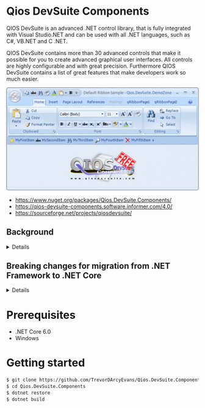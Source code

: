# Qios DevSuite Components

QIOS DevSuite is an advanced .NET control library, that is fully integrated with Visual Studio.NET
and can be used with all .NET languages, such as C#, VB.NET and C .NET.

QIOS DevSuite contains more than 30 advanced controls that make it possible for you to create 
advanced graphical user interfaces. All controls are highly configurable and with great precision.
Furthermore QIOS DevSuite contains a list of great features that make developers work so much easier.

![](qiosdevsuitecomponents-v4-main-window-picture.png)

* https://www.nuget.org/packages/Qios.DevSuite.Components/
* https://qios-devsuite-components.software.informer.com/4.0/
* https://sourceforge.net/projects/qiosdevsuite/

## Background
<details>

This would appear to have been a reasonably popular, free set of controls for _WinForms_ development.

Unfortunately, the [company](www.qiosdevsuite,com) behind this component is now defunct.
Technology has moved on and this component is now not compatible with .NET Core.
The source code is not available, so there is no way to make this component compatible.

[JetBrains dotPeek](https://www.jetbrains.com/decompiler/) is a .NET decompiler and assembly browser.
This has allowed us to decompile the component and make it compatible with newer technologies.

</details>

## Breaking changes for migration from .NET Framework to .NET Core
<details>

* https://docs.microsoft.com/en-gb/dotnet/core/compatibility/fx-core#recommended-action

* .NET Core 3.1
  * Removed controls

Starting in .NET Core 3.1, some Windows Forms controls are no longer available.

Each removed control has a recommended replacement control. Refer to the following table:

| Removed control (API) | Recommended replacement | Associated APIs that are removed |
|-----------------------|-------------------------|----------------------------------|
| ContextMenu | ContextMenuStrip ||
| DataGrid | DataGridView | DataGridCell, DataGridRow, DataGridTableCollection, DataGridColumnCollection, DataGridTableStyle, DataGridColumnStyle, DataGridLineStyle, DataGridParentRowsLabel, DataGridParentRowsLabelStyle, DataGridBoolColumn, DataGridTextBox, GridColumnStylesCollection, GridTableStylesCollection, HitTestType |
| MainMenu | MenuStrip ||
| Menu | ToolStripDropDown, ToolStripDropDownMenu | MenuItemCollection |
| MenuItem | ToolStripMenuItem ||
| ToolBar | ToolStrip | ToolBarAppearance |
| ToolBarButton | ToolStripButton | ToolBarButtonClickEventArgs, ToolBarButtonClickEventHandler, ToolBarButtonStyle, ToolBarTextAlign |


* [StatusBarPanelAutoSize Enum](https://docs.microsoft.com/en-us/dotnet/api/system.windows.forms.statusbarpanelautosize?view=netframework-4.8&viewFallbackFrom=net-6.0)

</details>

# Prerequisites
* .NET Core 6.0
* Windows

# Getting started
```bash
$ git clone https://github.com/TrevorDArcyEvans/Qios.DevSuite.Components.git
$ cd Qios.DevSuite.Components
$ dotnet restore
$ dotnet build
```

